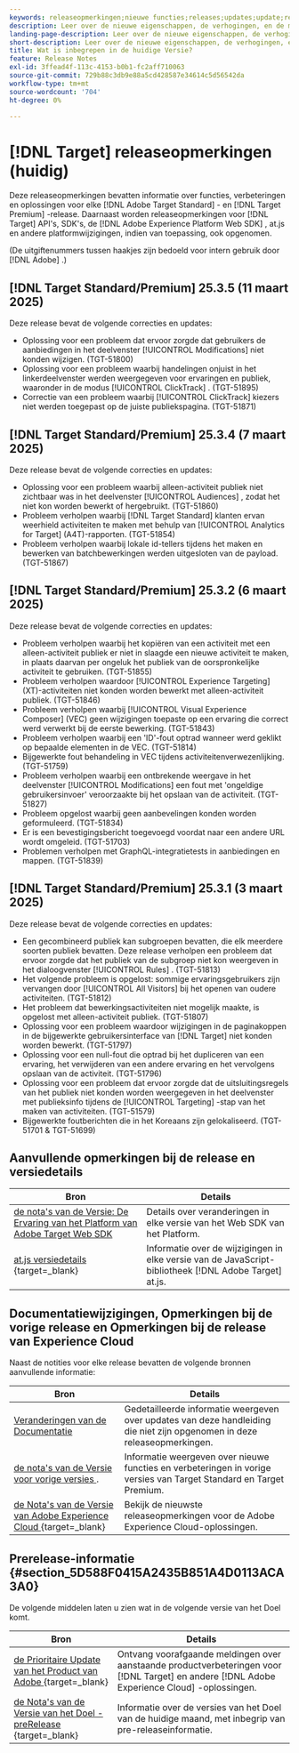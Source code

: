 ```yaml
---
keywords: releaseopmerkingen;nieuwe functies;releases;updates;update;release;verbetering;verbeteringen;correcties;foutoplossingen;updates,huidige updates
description: Leer over de nieuwe eigenschappen, de verhogingen, en de moeilijke situaties inbegrepen in de huidige versie van  [!DNL Adobe Target], met inbegrip van SDKs, APIs, en de bibliotheken van JavaScript.
landing-page-description: Leer over de nieuwe eigenschappen, de verhogingen, en de moeilijke situaties inbegrepen in de huidige versie van  [!DNL Adobe Target].
short-description: Leer over de nieuwe eigenschappen, de verhogingen, en de moeilijke situaties inbegrepen in de huidige versie van  [!DNL Adobe Target].
title: Wat is inbegrepen in de huidige Versie?
feature: Release Notes
exl-id: 3ffead4f-113c-4153-b0b1-fc2aff710063
source-git-commit: 729b88c3db9e88a5cd428587e34614c5d56542da
workflow-type: tm+mt
source-wordcount: '704'
ht-degree: 0%

---
```


# [!DNL Target] releaseopmerkingen (huidig)

Deze releaseopmerkingen bevatten informatie over functies, verbeteringen en oplossingen voor elke [!DNL Adobe Target Standard] - en [!DNL Target Premium] -release. Daarnaast worden releaseopmerkingen voor [!DNL Target] API&#39;s, SDK&#39;s, de [!DNL Adobe Experience Platform Web SDK] , at.js en andere platformwijzigingen, indien van toepassing, ook opgenomen.

(De uitgiftenummers tussen haakjes zijn bedoeld voor intern gebruik door [!DNL Adobe] .)

## [!DNL Target Standard/Premium] 25.3.5 (11 maart 2025)

Deze release bevat de volgende correcties en updates:

* Oplossing voor een probleem dat ervoor zorgde dat gebruikers de aanbiedingen in het deelvenster [!UICONTROL Modifications] niet konden wijzigen. (TGT-51800)
* Oplossing voor een probleem waarbij handelingen onjuist in het linkerdeelvenster werden weergegeven voor ervaringen en publiek, waaronder in de modus [!UICONTROL ClickTrack] . (TGT-51895)
* Correctie van een probleem waarbij [!UICONTROL ClickTrack] kiezers niet werden toegepast op de juiste publiekspagina. (TGT-51871)

## [!DNL Target Standard/Premium] 25.3.4 (7 maart 2025)

Deze release bevat de volgende correcties en updates:

* Oplossing voor een probleem waarbij alleen-activiteit publiek niet zichtbaar was in het deelvenster [!UICONTROL Audiences] , zodat het niet kon worden bewerkt of hergebruikt. (TGT-51860)
* Probleem verholpen waarbij [!DNL Target Standard] klanten ervan weerhield activiteiten te maken met behulp van [!UICONTROL Analytics for Target] (A4T)-rapporten. (TGT-51854)
* Probleem verholpen waarbij lokale id-tellers tijdens het maken en bewerken van batchbewerkingen werden uitgesloten van de payload. (TGT-51867)

## [!DNL Target Standard/Premium] 25.3.2 (6 maart 2025)

Deze release bevat de volgende correcties en updates:

* Probleem verholpen waarbij het kopiëren van een activiteit met een alleen-activiteit publiek er niet in slaagde een nieuwe activiteit te maken, in plaats daarvan per ongeluk het publiek van de oorspronkelijke activiteit te gebruiken. (TGT-51855)
* Probleem verholpen waardoor [!UICONTROL Experience Targeting] (XT)-activiteiten niet konden worden bewerkt met alleen-activiteit publiek. (TGT-51846)
* Probleem verholpen waarbij [!UICONTROL Visual Experience Composer] (VEC) geen wijzigingen toepaste op een ervaring die correct werd verwerkt bij de eerste bewerking. (TGT-51843)
* Probleem verholpen waarbij een &#39;ID&#39;-fout optrad wanneer werd geklikt op bepaalde elementen in de VEC. (TGT-51814)
* Bijgewerkte fout behandeling in VEC tijdens activiteitenverwezenlijking. (TGT-51759)
* Probleem verholpen waarbij een ontbrekende weergave in het deelvenster [!UICONTROL Modifications] een fout met &#39;ongeldige gebruikersinvoer&#39; veroorzaakte bij het opslaan van de activiteit. (TGT-51827)
* Probleem opgelost waarbij geen aanbevelingen konden worden geformuleerd. (TGT-51834)
* Er is een bevestigingsbericht toegevoegd voordat naar een andere URL wordt omgeleid. (TGT-51703)
* Problemen verholpen met GraphQL-integratietests in aanbiedingen en mappen. (TGT-51839)

## [!DNL Target Standard/Premium] 25.3.1 (3 maart 2025)

Deze release bevat de volgende correcties en updates:

* Een gecombineerd publiek kan subgroepen bevatten, die elk meerdere soorten publiek bevatten. Deze release verholpen een probleem dat ervoor zorgde dat het publiek van de subgroep niet kon weergeven in het dialoogvenster [!UICONTROL Rules] . (TGT-51813)
* Het volgende probleem is opgelost: sommige ervaringsgebruikers zijn vervangen door [!UICONTROL All Visitors] bij het openen van oudere activiteiten. (TGT-51812)
* Het probleem dat bewerkingsactiviteiten niet mogelijk maakte, is opgelost met alleen-activiteit publiek. (TGT-51807)
* Oplossing voor een probleem waardoor wijzigingen in de paginakoppen in de bijgewerkte gebruikersinterface van [!DNL Target] niet konden worden bewerkt. (TGT-51797)
* Oplossing voor een null-fout die optrad bij het dupliceren van een ervaring, het verwijderen van een andere ervaring en het vervolgens opslaan van de activiteit. (TGT-51796)
* Oplossing voor een probleem dat ervoor zorgde dat de uitsluitingsregels van het publiek niet konden worden weergegeven in het deelvenster met publieksinfo tijdens de [!UICONTROL Targeting] -stap van het maken van activiteiten. (TGT-51579)
* Bijgewerkte foutberichten die in het Koreaans zijn gelokaliseerd. (TGT-51701 &amp; TGT-51699)

## Aanvullende opmerkingen bij de release en versiedetails

| Bron | Details |
|--- |--- |
| [ de nota&#39;s van de Versie: De Ervaring van het Platform van Adobe Target Web SDK ](https://experienceleague.adobe.com/docs/experience-platform/edge/release-notes.html?lang=en) | Details over veranderingen in elke versie van het Web SDK van het Platform. |
| [ at.js versiedetails ](https://experienceleague.adobe.com/docs/target-dev/developer/client-side/at-js-implementation/target-atjs-versions.html) {target=_blank} | Informatie over de wijzigingen in elke versie van de JavaScript-bibliotheek [!DNL Adobe Target] at.js. |

## Documentatiewijzigingen, Opmerkingen bij de vorige release en Opmerkingen bij de release van Experience Cloud

Naast de notities voor elke release bevatten de volgende bronnen aanvullende informatie:

| Bron | Details |
|--- |--- |
| [ Veranderingen van de Documentatie ](/help/main/r-release-notes/doc-change.md) | Gedetailleerde informatie weergeven over updates van deze handleiding die niet zijn opgenomen in deze releaseopmerkingen. |
| [ de nota&#39;s van de Versie voor vorige versies ](/help/main/r-release-notes/release-notes-for-previous-releases.md). | Informatie weergeven over nieuwe functies en verbeteringen in vorige versies van Target Standard en Target Premium. |
| [ de Nota&#39;s van de Versie van Adobe Experience Cloud ](https://experienceleague.adobe.com/docs/release-notes/experience-cloud/current.html) {target=_blank} | Bekijk de nieuwste releaseopmerkingen voor de Adobe Experience Cloud-oplossingen. |

## Prerelease-informatie {#section_5D588F0415A2435B851A4D0113ACA3A0}

De volgende middelen laten u zien wat in de volgende versie van het Doel komt.

| Bron | Details |
|--- |--- |
| [ de Prioritaire Update van het Product van Adobe ](https://www.adobe.com/subscription/priority-product-update.html) {target=_blank} | Ontvang voorafgaande meldingen over aanstaande productverbeteringen voor [!DNL Target] en andere [!DNL Adobe Experience Cloud] -oplossingen. |
| [ de Nota&#39;s van de Versie van het Doel - preRelease ](/help/main/r-release-notes/target-release-notes.md){target=_blank} | Informatie over de versies van het Doel van de huidige maand, met inbegrip van pre-releaseinformatie. |
